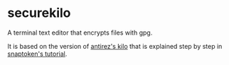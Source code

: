 # securekilo
A terminal text editor that encrypts files with gpg.

It is based on the version of [antirez's kilo](https://github.com/antirez/kilo "Original kilo editor") that is explained step by step in [snaptoken's tutorial](https://viewsourcecode.org/snaptoken/kilo/).
